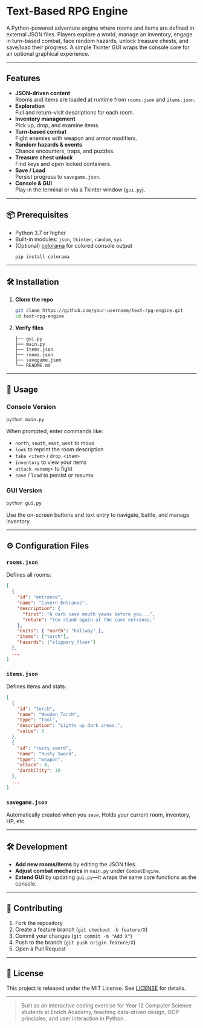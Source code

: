 # Text-Based RPG Engine

A Python-powered adventure engine where rooms and items are defined in external JSON files. Players explore a world, manage an inventory, engage in turn-based combat, face random hazards, unlock treasure chests, and save/load their progress. A simple Tkinter GUI wraps the console core for an optional graphical experience.

---

## Features

- **JSON-driven content**  
  Rooms and items are loaded at runtime from `rooms.json` and `items.json`.
- **Exploration**  
  Full and return-visit descriptions for each room.
- **Inventory management**  
  Pick up, drop, and examine items.
- **Turn-based combat**  
  Fight enemies with weapon and armor modifiers.
- **Random hazards & events**  
  Chance encounters, traps, and puzzles.
- **Treasure chest unlock**  
  Find keys and open locked containers.
- **Save / Load**  
  Persist progress to `savegame.json`.
- **Console & GUI**  
  Play in the terminal or via a Tkinter window (`gui.py`).

---

## 📦 Prerequisites

- Python 3.7 or higher  
- Built-in modules: `json`, `tkinter`, `random`, `sys`  
- (Optional) [colorama](https://pypi.org/project/colorama/) for colored console output  
  ```bash
  pip install colorama
  ```

---

## 🛠 Installation

1. **Clone the repo**  
   ```bash
   git clone https://github.com/your-username/text-rpg-engine.git
   cd text-rpg-engine
   ```
2. **Verify files**  
   ```
   ├── gui.py
   ├── main.py
   ├── items.json
   ├── rooms.json
   ├── savegame.json
   └── README.md
   ```

---

## 🚀 Usage

### Console Version

```bash
python main.py
```

When prompted, enter commands like:

- `north`, `south`, `east`, `west` to move
- `look` to reprint the room description
- `take <item>` / `drop <item>`
- `inventory` to view your items
- `attack <enemy>` to fight
- `save` / `load` to persist or resume

### GUI Version

```bash
python gui.py
```

Use the on-screen buttons and text entry to navigate, battle, and manage inventory.

---

## ⚙️ Configuration Files

### `rooms.json`

Defines all rooms:
```json
[
  {
    "id": "entrance",
    "name": "Cavern Entrance",
    "description": {
      "first": "A dark cave mouth yawns before you...",
      "return": "You stand again at the cave entrance."
    },
    "exits": { "north": "hallway" },
    "items": ["torch"],
    "hazards": ["slippery_floor"]
  },
  ...
]
```

### `items.json`

Defines items and stats:
```json
[
  {
    "id": "torch",
    "name": "Wooden Torch",
    "type": "tool",
    "description": "Lights up dark areas.",
    "value": 0
  },
  {
    "id": "rusty_sword",
    "name": "Rusty Sword",
    "type": "weapon",
    "attack": 4,
    "durability": 10
  },
  ...
]
```

### `savegame.json`

Automatically created when you `save`. Holds your current room, inventory, HP, etc.

---

## 🛠 Development

- **Add new rooms/items** by editing the JSON files.
- **Adjust combat mechanics** in `main.py` under `CombatEngine`.
- **Extend GUI** by updating `gui.py`—it wraps the same core functions as the console.

---

## 🤝 Contributing

1. Fork the repository  
2. Create a feature branch (`git checkout -b feature/X`)  
3. Commit your changes (`git commit -m "Add X"`)  
4. Push to the branch (`git push origin feature/X`)  
5. Open a Pull Request

---

## 📄 License

This project is released under the MIT License. See [LICENSE](LICENSE) for details.

---

> Built as an interactive coding exercise for Year 12 Computer Science students at Enrich Academy, teaching data-driven design, OOP principles, and user interaction in Python.
